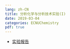 ```yaml
---
lang: zh-CN
title: 分析化学与分析技术实验(I)
date: 2019-03-04
categories: ECNUChemistry
pdf: true
---
```

* [实验报告](https://dev.tencent.com/api/share/download/e3b4188d-93f7-4b8f-b8e9-1a0f9e580d31)